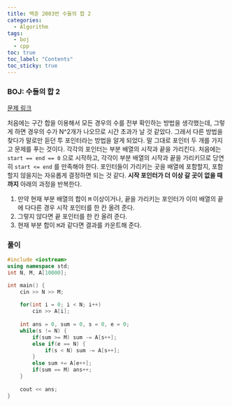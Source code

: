 ```yaml
---
title: 백준 2003번 수들의 합 2
categories:
  - Algorithm
tags:
  - boj
  - cpp
toc: true
toc_label: "Contents"
toc_sticky: true
---
```


### BOJ: 수들의 합 2

[문제 링크](https://www.acmicpc.net/problem/2003)

처음에는 구간 합을 이용해서 모든 경우의 수를 전부 확인하는 방법을 생각했는데, 그렇게 하면 경우의 수가 N^2개가 나오므로 시간 초과가 날 것 같았다. 그래서 다른 방법을 찾다가 말로만 듣던 투 포인터라는 방법을 알게 되었다. 말 그대로 포인터 두 개를 가지고 문제를 푸는 것이다. 각각의 포인터는 부분 배열의 시작과 끝을 가리킨다. 처음에는 `start == end == 0` 으로 시작하고, 각각이 부분 배열의 시작과 끝을 가리키므로 당연히 `start <= end` 를 만족해야 한다. 포인터들이 가리키는 곳을 배열에 포함할지, 포함할지 않을지는 자유롭게 결정하면 되는 것 같다. **시작 포인터가 더 이상 갈 곳이 없을 때까지** 아래의 과정을 반복한다.

1. 만약 현재 부분 배열의 합이 `M` 이상이거나, 끝을 가리키는 포인터가 이미 배열의 끝에 다다른 경우 시작 포인터를 한 칸 올려 준다.
2. 그렇지 않다면 끝 포인터를 한 칸 올려 준다.
3. 현재 부분 합이 `M`과 같다면 결과를 카운트해 준다.

### 풀이

```c++
#include <iostream>
using namespace std;
int N, M, A[10000];

int main() {
    cin >> N >> M;
    
    for(int i = 0; i < N; i++)
        cin >> A[i];
    
    int ans = 0, sum = 0, s = 0, e = 0;
    while(s != N) {
        if(sum >= M) sum -= A[s++];
        else if(e == N) {
            if(s < N) sum -= A[s++];
        }
        else sum += A[e++];
        if(sum == M) ans++;
    }
    
    cout << ans;
}
```

